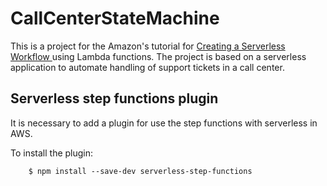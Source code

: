 # CallCenterStateMachine

This is a project for the Amazon's tutorial for [Creating a Serverless Workflow
](https://aws.amazon.com/getting-started/tutorials/create-a-serverless-workflow-step-functions-lambda/) using Lambda functions. The project is based on a serverless application to automate handling of support tickets in a call center.

## Serverless step functions plugin

It is necessary to add a plugin for use the step functions with serverless in AWS.

To install the plugin:
```
    $ npm install --save-dev serverless-step-functions
```
